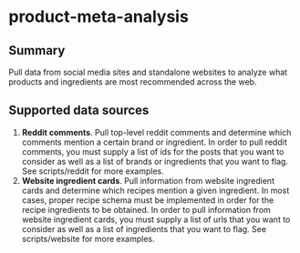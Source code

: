 # product-meta-analysis

## Summary
Pull data from social media sites and standalone websites to analyze what
products and ingredients are most recommended across the web.

## Supported data sources
1. **Reddit comments**. Pull top-level reddit comments and determine which
comments mention a certain brand or ingredient. In order to pull reddit comments,
you must supply a list of ids for the posts that you want to consider as well as
a list of brands or ingredients that you want to flag. See scripts/reddit for
more examples.
2. **Website ingredient cards**. Pull information from website ingredient cards
and determine which recipes mention a given ingredient. In most cases, proper
recipe schema must be implemented in order for the recipe ingredients to be obtained.
In order to pull information from website ingredient cards, you must supply a list
of urls that you want to consider as well as a list of ingredients that you want
to flag. See scripts/website for more examples.
